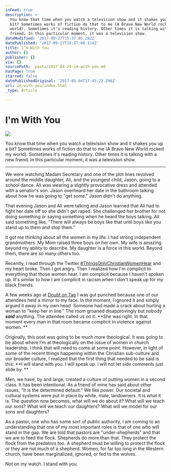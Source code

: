 ```yaml
---
inFeed: true
description: >-
  You know that time when you watch a television show and it shakes you up a
  bit? Sometimes works of fiction do that to me (A Brave New World rocked my
  world). Sometimes it’s reading history. Other times it is talking with a new
  friend. In this particular moment, it was a television show.
dateModified: '2017-09-27T15:37:05.282Z'
datePublished: '2017-09-27T15:37:08.114Z'
title: I’m With You
author: []
publisher: {}
via: {}
sourcePath: _posts/2017-04-24-im-with-you.md
hasPage: true
starred: false
datePublishedOriginal: '2017-05-04T17:45:22.290Z'
url: im-with-you/index.html
_type: Article

---
```

# I'm With You
![](https://the-grid-user-content.s3-us-west-2.amazonaws.com/1781f598-29b7-45c1-bceb-c6c500a61b5f.jpg)

You know that time when you watch a television show and it shakes you up a bit? Sometimes works of fiction do that to me (A Brave New World rocked my world). Sometimes it's reading history. Other times it is talking with a new friend. In this particular moment, it was a television show.

---

We were watching Madam Secretary and one of the plot lines revolved around the middle daughter, Ali, and the youngest child, Jason, going to a school dance. Ali was wearing a slightly provocative dress and attended with a senator's son. Jason overheard her date in the bathroom talking about how he was going to "get some." Jason didn't do anything.

That evening Jason and Ali were talking and Jason learned that Ali had to fight her date off so she didn't get raped. She challenged her brother for not doing something or saying something when he heard the boys talking. Ali said something like, "There will always be boys like that until boys like you stand up to them and stop them."

It got me thinking about all the women in my life. I had strong independent grandmothers. My Mom raised three boys on her own. My wife is amazing beyond my ability to describe. My daughter is a force in this world. Beyond them, there are so many others too.

Recently, I read through the Twitter [\#ThingsOnlyChristianWomenHear][0] and my heart broke. Then I got angry. Then I realized how I'm complicit to everything that those women hear. I am complicit because I haven't spoken up. It's similar to how I am complicit in racism when I don't speak up for my black friends. 

A few weeks ago at [Doubt on Tap][1] I was gut punched because one of our attendees held a mirror to my face. In the moment, I ignored it and simply argued it away in my own head. Someone had made a crack about hurting a woman to "keep her in line." The room groaned disapprovingly but nobody _**said**_ anything. The attendee called us on it. **She was right. In that moment every man in that room became complicit in violence against women. **

Originally, this post was going to be much more theological. It was going to be about where I'm at theologically on the issue of women in church leadership. I think that will need to come at some point. However, in light of some of the recent things happening within the Christian sub-culture and our broader culture, I realized that the first thing that needed to be said is this: **I will stand with you. I will speak up. I will not let side comments just slide by. **

Men, we have, by and large, created a culture of putting women in a second class. It has been intentional. As a friend of mine has said about other issues, "It is the determined default." We like power. Our societal and cultural systems were put in place by white, male, landowners. It is what it is. The question now becomes, what will we do about it? What will we teach our sons? What will we teach our daughters? What will we model for our sons and daughters? 

As a pastor, one who has some sort of public authority, I am coming to an understanding that one of my most important roles is that of one who will stand in the gap. We are told that pastors are "under-shepherds" and that we are to feed the flock. Shepherds do more than that. They protect the flock from the predators too. A shepherd must be willing to protect the flock or they are not much of a shepherd. Women, for far too long in the Western church, have been marginalized, ignored, or fed to the wolves. 

Not on my watch. I stand with you. 

[0]: https://www.cbeinternational.org/blogs/55-things-only-christian-women-hear "55 Things Only Christian Women Hear"
[1]: http://facebook.com/doubtontap "Doubt on Tap - Tuesdays at 8 pm"